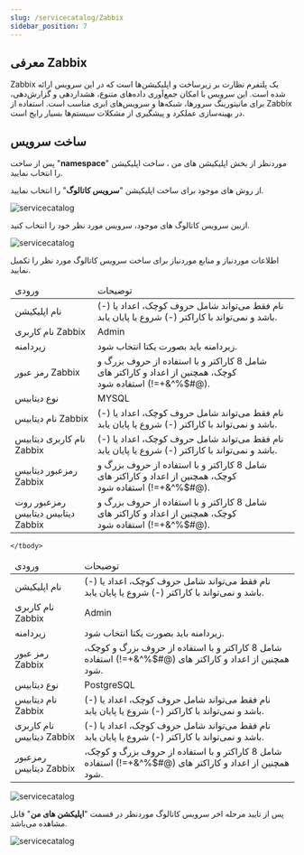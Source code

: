 ```yaml
---
slug: /servicecatalog/Zabbix
sidebar_position: 7
---
```



## معرفی Zabbix

Zabbix یک پلتفرم نظارت بر زیرساخت و اپلیکیشن‌ها است که در این سرویس ارائه شده است. این سرویس با امکان جمع‌آوری داده‌های متنوع، هشداردهی و گزارش‌دهی، برای مانیتورینگ سرورها، شبکه‌ها و سرویس‌های ابری مناسب است. استفاده از Zabbix در بهینه‌سازی عملکرد و پیشگیری از مشکلات سیستم‌ها بسیار رایج است.


## ساخت سرویس
پس از ساخت "**namespace**" موردنظر از بخش اپلیکیشن های من ، ساخت اپلیکیشن را انتخاب نمایید.

از روش های موجود برای ساخت اپلیکیشن "**سرویس کاتالوگ**" را انتخاب نمایید.

![servicecatalog](/img/servicecatalog/servicecatalog00.png)

ازبین سرویس کاتالوگ های موجود، سرویس مورد نظر خود را انتخاب کنید.

![servicecatalog](/img/servicecatalog/servicecatalog000.png)

اطلاعات موردنیاز و منابع موردنیاز برای ساخت سرویس کاتالوگ مورد نظر را تکمیل نمایید.



<table>
    <thead>
        <tr>
            <td>ورودی</td>
            <td>توضیحات</td>
        </tr>
    </thead>
    <tbody>
        <tr>
            <td>نام اپلیکیشن</td>
            <td>نام فقط می‌تواند شامل حروف کوچک، اعداد یا (-) باشد و نمی‌تواند با کاراکتر (-) شروع یا پایان یابد.</td>
        </tr>
                <tr>
            <td>نام کاربری Zabbix</td>
            <td>Admin</td>
        </tr>
                        <tr>
            <td>زیردامنه</td>
            <td>زیردامنه باید بصورت یکتا انتخاب شود.</td>
        </tr>
                        <tr>
            <td>رمز عبور Zabbix</td>
            <td>شامل 8 کاراکتر و با استفاده از حروف بزرگ و کوچک، همچنین از اعداد و کاراکتر های (@#$%^&+=!) استفاده شود.</td>
        </tr>
           <tr>
            <td>نوع دیتابیس</td>
            <td>MYSQL</td>
        </tr>
               <tr>
            <td>نام دیتابیس Zabbix</td>
            <td>نام فقط می‌تواند شامل حروف کوچک، اعداد یا (-) باشد و نمی‌تواند با کاراکتر (-) شروع یا پایان یابد. </td>
        </tr>
          <tr>
            <td>نام کاربری دیتابیس Zabbix</td>
            <td>نام فقط می‌تواند شامل حروف کوچک، اعداد یا (-) باشد و نمی‌تواند با کاراکتر (-) شروع یا پایان یابد. </td>
        </tr>
          <tr>
            <td>رمزعبور  دیتابیس Zabbix</td>
               <td>شامل 8 کاراکتر و با استفاده از حروف بزرگ و کوچک، همچنین از اعداد و کاراکتر های (@#$%^&+=!) استفاده شود.</td>
        </tr>
          <tr>
            <td>رمزعبور روت دیتابیس دیتابیس Zabbix</td>
               <td>شامل 8 کاراکتر و با استفاده از حروف بزرگ و کوچک، همچنین از اعداد و کاراکتر های (@#$%^&+=!) استفاده شود.</td>
        </tr>
    </tbody>
</table> 

<table>
    <thead>
        <tr>
            <td>ورودی</td>
            <td>توضیحات</td>
        </tr>
    </thead>
    <tbody>
        <tr>
            <td>نام اپلیکیشن</td>
            <td>نام فقط می‌تواند شامل حروف کوچک، اعداد یا (-) باشد و نمی‌تواند با کاراکتر (-) شروع یا پایان یابد.</td>
        </tr>
                <tr>
            <td>نام کاربری Zabbix</td>
            <td>Admin</td>
        </tr>
                        <tr>
            <td>زیردامنه</td>
            <td>زیردامنه باید بصورت یکتا انتخاب شود.</td>
        </tr>
                        <tr>
            <td>رمز عبور Zabbix</td>
            <td>شامل 8 کاراکتر و با استفاده از حروف بزرگ و کوچک، همچنین از اعداد و کاراکتر های (@#$%^&+=!) استفاده شود.</td>
        </tr>
           <tr>
            <td>نوع دیتابیس</td>
            <td>PostgreSQL</td>
        </tr>
               <tr>
            <td>نام دیتابیس Zabbix</td>
            <td>نام فقط می‌تواند شامل حروف کوچک، اعداد یا (-) باشد و نمی‌تواند با کاراکتر (-) شروع یا پایان یابد. </td>
        </tr>
          <tr>
            <td>نام کاربری دیتابیس Zabbix</td>
            <td>نام فقط می‌تواند شامل حروف کوچک، اعداد یا (-) باشد و نمی‌تواند با کاراکتر (-) شروع یا پایان یابد. </td>
        </tr>
          <tr>
            <td>رمزعبور  دیتابیس Zabbix</td>
               <td>شامل 8 کاراکتر و با استفاده از حروف بزرگ و کوچک، همچنین از اعداد و کاراکتر های (@#$%^&+=!) استفاده شود.</td>
        </tr>
        
    </tbody>
</table>

![servicecatalog](/img/servicecatalog/servicecatalog47.png)

 پس از تایید مرحله اخر سرویس کاتالوگ موردنظر در قسمت "**اپلیکشن های من**" قابل مشاهده می‌باشد.
 
 ![servicecatalog](/img/servicecatalog/servicecatalog48.png)
